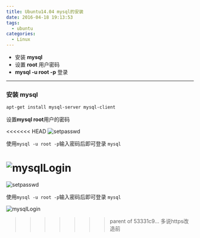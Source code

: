 ```yaml
---
title: Ubuntu14.04 mysql的安装
date: 2016-04-18 19:13:53
tags:
  - ubuntu
categories:
  - Linux
---
```


+ 安装 **mysql**
+ 设置 **root** 用户密码
+ **mysql -u root -p** 登录

<!--more-->

---

### 安装 **mysql**

```bash
apt-get install mysql-server mysql-client
```

设置**mysql root**用户的密码

<<<<<<< HEAD
![setpasswd](https://oizhq5zzs.qnssl.com/images/2016/08/mysqlSetRootPasswd.png)

使用`mysql -u root -p`输入密码后即可登录 `mysql`

![mysqlLogin](https://oizhq5zzs.qnssl.com/images/2016/08/mysql-login.png)
=======
![setpasswd](http://oiz8hjtml.bkt.clouddn.com/images/2016/08/mysqlSetRootPasswd.png)

使用`mysql -u root -p`输入密码后即可登录 `mysql`

![mysqlLogin](http://oiz8hjtml.bkt.clouddn.com/images/2016/08/mysql-login.png)
>>>>>>> parent of 53331c9... 多说https改造前
